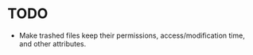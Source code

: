 # TODO
* Make trashed files keep their permissions, access/modification time, and other
  attributes.

